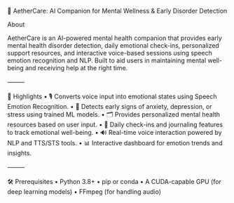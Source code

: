 🧠 AetherCare: AI Companion for Mental Wellness & Early Disorder Detection

About

AetherCare is an AI-powered mental health companion that provides early mental health disorder detection, daily emotional check-ins, personalized support resources, and interactive voice-based sessions using speech emotion recognition and NLP. Built to aid users in maintaining mental well-being and receiving help at the right time.

⸻

🌟 Highlights
	•	🎙️ Converts voice input into emotional states using Speech Emotion Recognition.
	•	🧠 Detects early signs of anxiety, depression, or stress using trained ML models.
	•	🗂️ Provides personalized mental health resources based on user input.
	•	🧘 Daily check-ins and journaling features to track emotional well-being.
	•	🔊 Real-time voice interaction powered by NLP and TTS/STS tools.
	•	📊 Interactive dashboard for emotion trends and insights.

⸻

🛠️ Prerequisites
	•	Python 3.8+
	•	pip or conda
	•	A CUDA-capable GPU (for deep learning models)
	•	FFmpeg (for handling audio)
